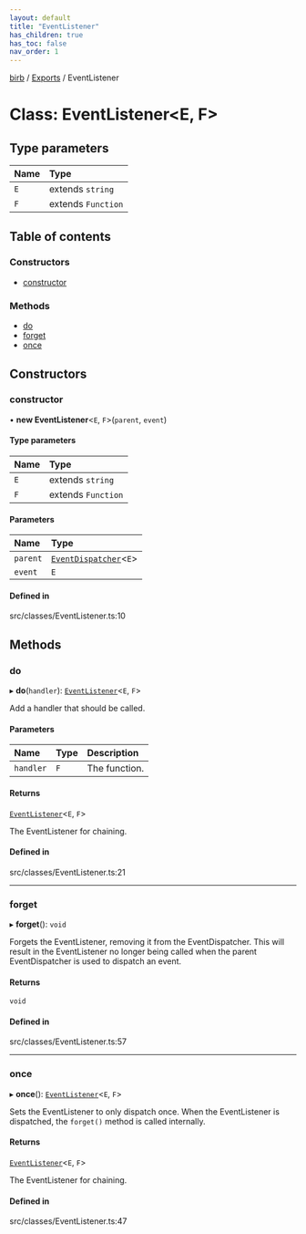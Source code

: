 ```yaml
---
layout: default
title: "EventListener"
has_children: true
has_toc: false
nav_order: 1
---
```


[birb](../README.md) / [Exports](../modules.md) / EventListener

# Class: EventListener<E, F\>

## Type parameters

| Name | Type |
| :------ | :------ |
| `E` | extends `string` |
| `F` | extends `Function` |

## Table of contents

### Constructors

- [constructor](index.md#constructor)

### Methods

- [do](index.md#do)
- [forget](index.md#forget)
- [once](index.md#once)

## Constructors

### constructor

• **new EventListener**<`E`, `F`\>(`parent`, `event`)

#### Type parameters

| Name | Type |
| :------ | :------ |
| `E` | extends `string` |
| `F` | extends `Function` |

#### Parameters

| Name | Type |
| :------ | :------ |
| `parent` | [`EventDispatcher`](../EventDispatcher/index.md)<`E`\> |
| `event` | `E` |

#### Defined in

src/classes/EventListener.ts:10

## Methods

### do

▸ **do**(`handler`): [`EventListener`](index.md)<`E`, `F`\>

Add a handler that should be called.

#### Parameters

| Name | Type | Description |
| :------ | :------ | :------ |
| `handler` | `F` | The function. |

#### Returns

[`EventListener`](index.md)<`E`, `F`\>

The EventListener for chaining.

#### Defined in

src/classes/EventListener.ts:21

___

### forget

▸ **forget**(): `void`

Forgets the EventListener, removing it from the EventDispatcher. This
will result in the EventListener no longer being called when the parent
EventDispatcher is used to dispatch an event.

#### Returns

`void`

#### Defined in

src/classes/EventListener.ts:57

___

### once

▸ **once**(): [`EventListener`](index.md)<`E`, `F`\>

Sets the EventListener to only dispatch once. When the EventListener is
dispatched, the `forget()` method is called internally.

#### Returns

[`EventListener`](index.md)<`E`, `F`\>

The EventListener for chaining.

#### Defined in

src/classes/EventListener.ts:47
